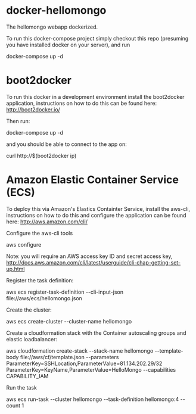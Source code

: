 # docker-hellomongo
The hellomongo webapp dockerized.

To run this docker-compose project simply checkout this repo (presuming you have installed docker on your server), and run 

  docker-compose up -d
  

# boot2docker

To run this docker in a development environment install the boot2docker application, instructions on how to do this can be found here: http://boot2docker.io/

Then run:

  docker-compose up -d

and you should be able to connect to the app on:

  curl http://$(boot2docker ip)
  


# Amazon Elastic Container Service (ECS)

To deploy this via Amazon's Elastics Containter Service, install the aws-cli, instructions on how to do this and configure the application can be found here: http://aws.amazon.com/cli/

Configure the aws-cli tools 

  aws configure
  
Note: you will require an AWS access key ID and secret access key, http://docs.aws.amazon.com/cli/latest/userguide/cli-chap-getting-set-up.html

Register the task definition:

  aws ecs register-task-definition --cli-input-json file://aws/ecs/hellomongo.json
  
Create the cluster:

  aws ecs create-cluster --cluster-name hellomongo
  
Create a cloudformation stack with the Container autoscaling groups and elastic loadbalancer:

  aws cloudformation create-stack --stack-name hellomongo --template-body file://aws/cf/template.json --parameters ParameterKey=SSHLocation,ParameterValue=81.134.202.29/32 ParameterKey=KeyName,ParameterValue=HelloMongo --capabilities CAPABILITY_IAM

Run the task

  aws ecs run-task --cluster hellomongo --task-definition hellomongo:4 --count 1